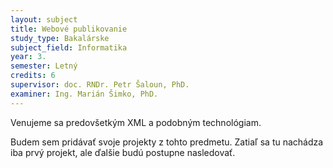 ```yaml
---
layout: subject
title: Webové publikovanie
study_type: Bakalárske
subject_field: Informatika
year: 3.
semester: Letný
credits: 6
supervisor: doc. RNDr. Petr Šaloun, PhD.
examiner: Ing. Marián Šimko, PhD.
---
```


Venujeme sa predovšetkým XML a podobným technológiam.

Budem sem pridávať svoje projekty z tohto predmetu.
Zatiaľ sa tu nachádza iba prvý projekt, ale ďalšie budú postupne nasledovať.

